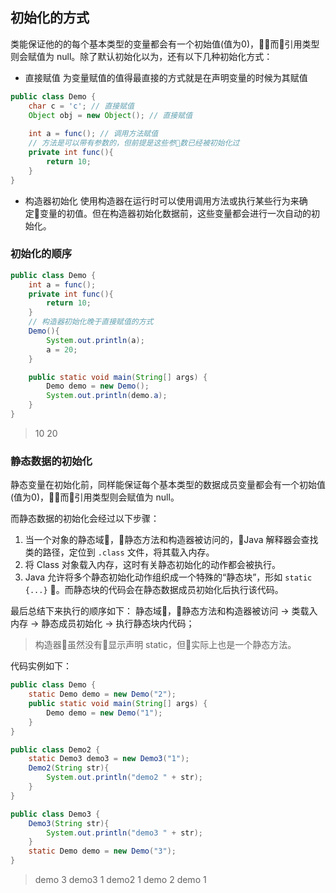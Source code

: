 ## 初始化的方式
类能保证他的的每个基本类型的变量都会有一个初始值(值为0)，而引用类型则会赋值为 null。除了默认初始化以为，还有以下几种初始化方式：

* 直接赋值
为变量赋值的值得最直接的方式就是在声明变量的时候为其赋值
```java
public class Demo {
    char c = 'c'; // 直接赋值
    Object obj = new Object(); // 直接赋值
    
    int a = func(); // 调用方法赋值
    // 方法是可以带有参数的，但前提是这些参数已经被初始化过
    private int func(){
        return 10;
    } 
}
```

* 构造器初始化
使用构造器在运行时可以使用调用方法或执行某些行为来确定变量的初值。但在构造器初始化数据前，这些变量都会进行一次自动的初始化。

### 初始化的顺序

```java
public class Demo {
    int a = func();
    private int func(){
        return 10;
    }
    // 构造器初始化晚于直接赋值的方式
    Demo(){
        System.out.println(a);        
        a = 20;
    }

    public static void main(String[] args) {
        Demo demo = new Demo();
        System.out.println(demo.a);
    }
}
```
> 10
20

### 静态数据的初始化

静态变量在初始化前，同样能保证每个基本类型的数据成员变量都会有一个初始值(值为0)，而引用类型则会赋值为 null。

而静态数据的初始化会经过以下步骤：

1. 当一个对象的静态域，静态方法和构造器被访问的，Java 解释器会查找类的路径，定位到 `.class` 文件，将其载入内存。
2. 将 Class 对象载入内存，这时有关静态初始化的动作都会被执行。
3. Java 允许将多个静态初始化动作组织成一个特殊的“静态块”，形如 `static {...}` 。而静态块的代码会在静态数据成员初始化后执行该代码。

最后总结下来执行的顺序如下：
静态域，静态方法和构造器被访问 -> 类载入内存 -> 静态成员初始化 -> 执行静态块内代码；

> 构造器虽然没有显示声明 static，但实际上也是一个静态方法。

代码实例如下：
```java
public class Demo {
    static Demo demo = new Demo("2");
    public static void main(String[] args) {
        Demo demo = new Demo("1");
    }
}

public class Demo2 {
    static Demo3 demo3 = new Demo3("1");
    Demo2(String str){
        System.out.println("demo2 " + str);
    }
}

public class Demo3 {
    Demo3(String str){
        System.out.println("demo3 " + str);
    }
    static Demo demo = new Demo("3");
}
```
> demo 3
demo3 1
demo2 1
demo 2
demo 1
